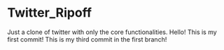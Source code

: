 # Twitter_Ripoff
Just a clone of twitter with only the core functionalities.
Hello! This is my first commit!
This is my third commit in the first branch!
